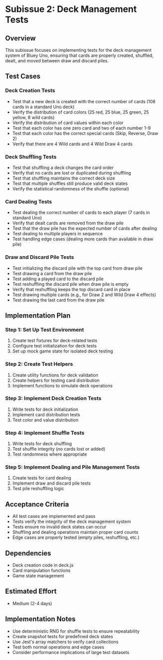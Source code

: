 # Subissue 2: Deck Management Tests

## Overview
This subissue focuses on implementing tests for the deck management system of Bluey Uno, ensuring that cards are properly created, shuffled, dealt, and moved between draw and discard piles.

## Test Cases

### Deck Creation Tests
- Test that a new deck is created with the correct number of cards (108 cards in a standard Uno deck)
- Verify the distribution of card colors (25 red, 25 blue, 25 green, 25 yellow, 8 wild cards)
- Verify the distribution of card values within each color
- Test that each color has one zero card and two of each number 1-9
- Test that each color has the correct special cards (Skip, Reverse, Draw 2)
- Verify that there are 4 Wild cards and 4 Wild Draw 4 cards

### Deck Shuffling Tests
- Test that shuffling a deck changes the card order
- Verify that no cards are lost or duplicated during shuffling
- Test that shuffling maintains the correct deck size
- Test that multiple shuffles still produce valid deck states
- Verify the statistical randomness of the shuffle (optional)

### Card Dealing Tests
- Test dealing the correct number of cards to each player (7 cards in standard Uno)
- Verify that dealt cards are removed from the draw pile
- Test that the draw pile has the expected number of cards after dealing
- Test dealing to multiple players in sequence
- Test handling edge cases (dealing more cards than available in draw pile)

### Draw and Discard Pile Tests
- Test initializing the discard pile with the top card from draw pile
- Test drawing a card from the draw pile
- Test adding a played card to the discard pile
- Test reshuffling the discard pile when draw pile is empty
- Verify that reshuffling keeps the top discard card in place
- Test drawing multiple cards (e.g., for Draw 2 and Wild Draw 4 effects)
- Test drawing the last card from the draw pile

## Implementation Plan

### Step 1: Set Up Test Environment
1. Create test fixtures for deck-related tests
2. Configure test initialization for deck tests
3. Set up mock game state for isolated deck testing

### Step 2: Create Test Helpers
1. Create utility functions for deck validation
2. Create helpers for testing card distribution
3. Implement functions to simulate deck operations

### Step 3: Implement Deck Creation Tests
1. Write tests for deck initialization
2. Implement card distribution tests
3. Test color and value distribution

### Step 4: Implement Shuffle Tests
1. Write tests for deck shuffling
2. Test shuffle integrity (no cards lost or added)
3. Test randomness where appropriate

### Step 5: Implement Dealing and Pile Management Tests
1. Create tests for card dealing
2. Implement draw and discard pile tests
3. Test pile reshuffling logic

## Acceptance Criteria
- All test cases are implemented and pass
- Tests verify the integrity of the deck management system
- Tests ensure no invalid deck states can occur
- Shuffling and dealing operations maintain proper card counts
- Edge cases are properly tested (empty piles, reshuffling, etc.)

## Dependencies
- Deck creation code in deck.js
- Card manipulation functions
- Game state management

## Estimated Effort
- Medium (2-4 days)

## Implementation Notes
- Use deterministic RNG for shuffle tests to ensure repeatability
- Create snapshot tests for predefined deck states
- Use Jest's array matchers to verify card collections
- Test both normal operations and edge cases
- Consider performance implications of large test datasets